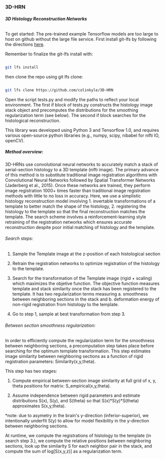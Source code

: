 ### 3D-HRN 

##### 3D Histology Reconstruction Networks

###### 
To get started:
The pre-trained example Tensorflow models are too large to host on github without the large file service.  First install git-lfs by following the directions [here](https://git-lfs.github.com/).


Remember to finalize the git-lfs install with:


```bash

git lfs install 
```


then clone the repo using git lfs clone:


```bash

git lfs clone https://github.com/colinkyle/3D-HRN

```



Open the script tests.py and modify the paths to reflect your local environment.  The first if block of tests.py constructs the histology image stack object and precomputes the distributions for the smoothing regularization term (see below).  The second if block searches for the histological reconstruction.



This library was developed using Python 3 and Tensorflow 1.0, and requires various open-source python libraries (e.g., numpy, scipy, nibabel for nifti IO, openCV).




##### Method overview:


3D-HRNs use convolutional neural networks to accurately match a stack of serial-section histology to a 3D template (nifti image).  The primary advance of this method is to substitute traditional image registration algorithms with Convolutional Neural Networks followed by Spatial Transformer Networks (Jaderberg et al., 2015).  Once these networks are trained, they perform image registration 1000+ times faster than traditional image registration methods with little to no loss in accuracy.  Here, we use a simplistic histology reconstruction model involving 1. invertable transformations of a template to better match the shape of the histology, 2. registering the histology to the template so that the final reconstruction matches the template. The search scheme involves a reinforcement-learning style retraining of the registration networks which ensures accurate reconstruction despite poor initial matching of histology and the template.



###### Search steps:


1. Sample the Template image at the z-position of each histological section

2. Retrain the registration networks to optimize registration of the histology to the template.

3. Search for the transformation of the Template image (rigid + scaling) which maximizes the objetive function. The objective function measures template and stack similarity once the stack has been registered to the template.  It has two regularization terms measuring a. smoothness between neighboring sections in the stack and b. deformation energy of non-rigid registration from histology to the template.

4. Go to step 1, sample at best transformation from step 3.



###### Between section smoothness regularization:

In order to efficiently compute the regularization term for the smoothness between neighboring sections, a precomputation step takes place before searching for the optimum template transformation.  This step estimates image similarity between neighboring sections as a function of rigid registration parameters:  Similarity(x,y,theta).  

This step has two stages:

1. Compute empirical between-section image similarity at full grid of x, y, theta positions for matrix: S_empirical(x,y,theta).

2. Assume independence between rigid parameters and estimate distributions S(x), S(y), and S(theta) so that S(x)\*S(y)\*S(theta) approximates S(x,y,theta). 

\*note: due to asymetry in the brain's y-direction (inferior-superior), we intentionally underfit S(y) to allow for model flexibility in the y-direction between neighboring sections.



At runtime, we compute the registrations of histology to the template (in search step 3.), we compute the relative positions between neighboring sections, look up the similarity S for each neighbor pair in the stack, and compute the sum of log[S(x,y,z)] as a regularization term.